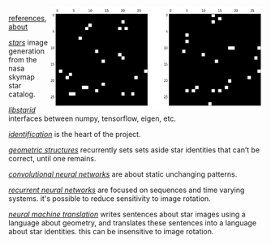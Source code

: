 <img src="docs/images/nouns and verbs level0.png" align="right" width="426" height="202"/>

[references](http://starid.org/references), [about](http://starid.org/about)

[*stars*](https://github.com/noahhsmith/starid/tree/master/stars) image generation from the nasa skymap star catalog.

[*libstarid*](https://github.com/noahhsmith/starid/tree/master/libstarid) interfaces between numpy, tensorflow, eigen, etc.

[*identification*](https://github.com/noahhsmith/starid/tree/master/identification) is the heart of the project.

[*geometric structures*](https://github.com/noahhsmith/starid/blob/master/identification/triangles.cpp) recurrently sets sets aside star identities that can’t be correct, until one remains.

[*convolutional neural networks*](https://github.com/noahhsmith/starid/blob/master/identification/cnn.py) are about static unchanging patterns.

[*recurrent neural networks*](https://github.com/noahhsmith/starid/blob/master/identification/rnn.py) are focused on sequences and time varying systems. it's possible to reduce sensitivity to image rotation.

[*neural machine translation*](https://github.com/noahhsmith/starid/blob/master/identification/nmt.py) writes sentences about star images using a language about geometry, and translates these sentences into a language about star identities. this can be insensitive to image rotation.
